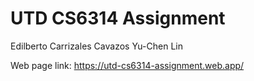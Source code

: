 # UTD CS6314 Assignment

Edilberto Carrizales Cavazos
Yu-Chen Lin

Web page link: https://utd-cs6314-assignment.web.app/
